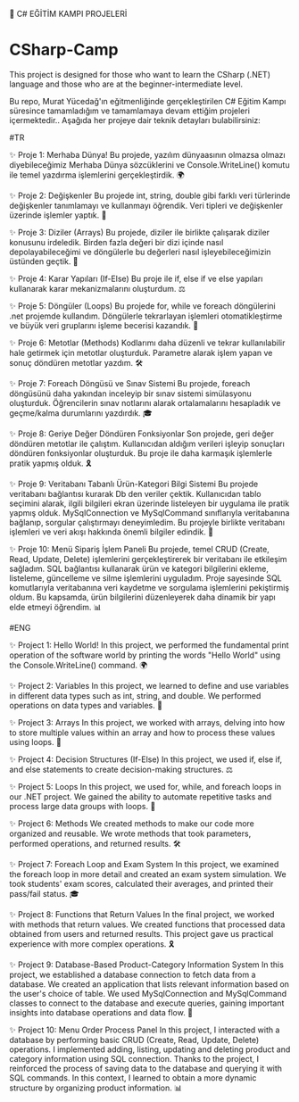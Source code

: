 🚀 C# EĞİTİM KAMPI PROJELERİ

# CSharp-Camp
This project is designed for those who want to learn the CSharp (.NET) language and those who are at the beginner-intermediate level.

Bu repo, Murat Yücedağ'ın eğitmenliğinde gerçekleştirilen C# Eğitim Kampı süresince tamamladığım ve tamamlamaya devam ettiğim projeleri içermektedir.. Aşağıda her projeye dair teknik detayları bulabilirsiniz:

#TR

✨ Proje 1: Merhaba Dünya!
Bu projede, yazılım dünyaasının olmazsa olmazı diyebileceğimiz Merhaba Dünya sözcüklerini ve Console.WriteLine() komutu ile temel yazdırma işlemlerini gerçekleştirdik. 🌍

✨ Proje 2: Değişkenler
Bu projede int, string, double gibi farklı veri türlerinde değişkenler tanımlamayı ve kullanmayı öğrendik. Veri tipleri ve değişkenler üzerinde işlemler yaptık. 🔢

✨ Proje 3: Diziler (Arrays)
Bu projede, diziler ile birlikte çalışarak diziler konusunu irdeledik. Birden fazla değeri bir dizi içinde nasıl depolayabileceğimi ve döngülerle bu değerleri nasıl işleyebileceğimizin üstünden geçtik. 🧩

✨ Proje 4: Karar Yapıları (If-Else)
Bu proje ile if, else if ve else yapıları kullanarak karar mekanizmalarını oluşturdum. ⚖️

✨ Proje 5: Döngüler (Loops)
Bu projede for, while ve foreach döngülerini .net projemde kullandım. Döngülerle tekrarlayan işlemleri otomatikleştirme ve büyük veri gruplarını işleme becerisi kazandık. 🔄

✨ Proje 6: Metotlar (Methods)
Kodlarımı daha düzenli ve tekrar kullanılabilir hale getirmek için metotlar oluşturduk. Parametre alarak işlem yapan ve sonuç döndüren metotlar yazdım. 🛠️

✨ Proje 7: Foreach Döngüsü ve Sınav Sistemi
Bu projede, foreach döngüsünü daha yakından inceleyip bir sınav sistemi simülasyonu oluşturduk. Öğrencilerin sınav notlarını alarak ortalamalarını hesapladık ve geçme/kalma durumlarını yazdırdık. 🎓

✨ Proje 8: Geriye Değer Döndüren Fonksiyonlar
Son projede, geri değer döndüren metotlar ile çalıştım. Kullanıcıdan aldığım verileri işleyip sonuçları döndüren fonksiyonlar oluşturduk. Bu proje ile daha karmaşık işlemlerle pratik yapmış olduk. 🎗️

✨ Proje 9: Veritabanı Tabanlı Ürün-Kategori Bilgi Sistemi
Bu projede veritabanı bağlantısı kurarak Db den veriler çektik. Kullanıcıdan tablo seçimini alarak, ilgili bilgileri ekran üzerinde listeleyen bir uygulama ile pratik yapmış olduk. MySqlConnection ve MySqlCommand sınıflarıyla veritabanına bağlanıp, sorgular çalıştırmayı deneyimledim. Bu projeyle birlikte veritabanı işlemleri ve veri akışı hakkında önemli bilgiler edindik. 💾

✨ Proje 10: Menü Sipariş İşlem Paneli
Bu projede, temel CRUD (Create, Read, Update, Delete) işlemlerini gerçekleştirerek bir veritabanı ile etkileşim sağladım. SQL bağlantısı kullanarak ürün ve kategori bilgilerini ekleme, listeleme, güncelleme ve silme işlemlerini uyguladım. Proje sayesinde SQL komutlarıyla veritabanına veri kaydetme ve sorgulama işlemlerini pekiştirmiş oldum. Bu kapsamda, ürün bilgilerini düzenleyerek daha dinamik bir yapı elde etmeyi öğrendim. 📊

#ENG

✨ Project 1: Hello World! In this project, we performed the fundamental print operation of the software world by printing the words "Hello World" using the Console.WriteLine() command. 🌍

✨ Project 2: Variables In this project, we learned to define and use variables in different data types such as int, string, and double. We performed operations on data types and variables. 🔢

✨ Project 3: Arrays In this project, we worked with arrays, delving into how to store multiple values within an array and how to process these values using loops. 🧩

✨ Project 4: Decision Structures (If-Else) In this project, we used if, else if, and else statements to create decision-making structures. ⚖️

✨ Project 5: Loops In this project, we used for, while, and foreach loops in our .NET project. We gained the ability to automate repetitive tasks and process large data groups with loops. 🔄

✨ Project 6: Methods We created methods to make our code more organized and reusable. We wrote methods that took parameters, performed operations, and returned results. 🛠️

✨ Project 7: Foreach Loop and Exam System In this project, we examined the foreach loop in more detail and created an exam system simulation. We took students' exam scores, calculated their averages, and printed their pass/fail status. 🎓

✨ Project 8: Functions that Return Values In the final project, we worked with methods that return values. We created functions that processed data obtained from users and returned results. This project gave us practical experience with more complex operations. 🎗️

✨ Project 9: Database-Based Product-Category Information System In this project, we established a database connection to fetch data from a database. We created an application that lists relevant information based on the user's choice of table. We used MySqlConnection and MySqlCommand classes to connect to the database and execute queries, gaining important insights into database operations and data flow. 💾

✨ Project 10: Menu Order Process Panel
In this project, I interacted with a database by performing basic CRUD (Create, Read, Update, Delete) operations. I implemented adding, listing, updating and deleting product and category information using SQL connection. Thanks to the project, I reinforced the process of saving data to the database and querying it with SQL commands. In this context, I learned to obtain a more dynamic structure by organizing product information. 📊
 

